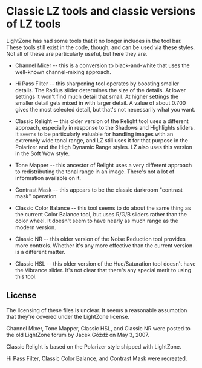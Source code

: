 # Classic LZ tools and classic versions of LZ tools

LightZone has had some tools that it no longer includes in the tool bar.
These tools still exist in the code, though,
and can be used via these styles.
Not all of these are particularly useful, but here they are.

* Channel Mixer -- this is a conversion to black-and-white
that uses the well-known channel-mixing approach.

* Hi Pass Filter -- this sharpening tool operates by boosting smaller details.
The Radius slider determines the size of the details.
At lower settings it won't find much detail that small.
At higher settings the smaller detail gets mixed in with larger detail.
A value of about 0.700 gives the most selected detail,
but that's not necessarily what you want.

* Classic Relight -- this older version of the Relight tool uses a different
approach, especially in response to the Shadows and Highlights sliders.
It seems to be particularly valuable for handling images
with an extremely wide tonal range,
and LZ still uses it for that purpose in the
Polarizer and the High Dynamic Range styles.
LZ also uses this version in the Soft Wow style.

* Tone Mapper -- this ancestor of Relight uses a very different approach to
redistributing the tonal range in an image.
There's not a lot of information available on it.

* Contrast Mask -- this appears to be
the classic darkroom "contrast mask" operation.

* Classic Color Balance -- this tool seems to do about the same thing
as the current Color Balance tool,
but uses R/G/B sliders rather than the color wheel.
It doesn't seem to have nearly as much range as the modern version.

* Classic NR -- this older version of the Noise Reduction tool
provides more controls.
Whether it's any more effective than the current version is a different matter.

* Classic HSL -- this older version of the Hue/Saturation tool
doesn't have the Vibrance slider.
It's not clear that there's any special merit to using this tool.

## License

The licensing of these files is unclear.
It seems a reasonable assumption that they're covered
under the LightZone license.

Channel Mixer, Tone Mapper, Classic HSL, and Classic NR
were posted to the old LightZone forum
by Jacek Góźdź on May 3, 2007.

Classic Relight is based on the Polarizer style shipped with LightZone.

Hi Pass Filter, Classic Color Balance, and Contrast Mask were recreated.
